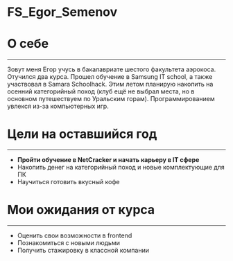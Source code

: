 # FS_Egor_Semenov

# О себе
***
Зовут меня Егор учусь в бакалавриате шестого факультета аэрокоса. Отучился два курса. Прошел обучение в Samsung IT school, а также участвовал в Samara Schoolhack.
Этим летом планирую накопить на осенний категорийный поход (клуб ещё не выбрал места, но в основном путешествуем по Уральским горам). Программированием увлекся из-за компьютерных игр.


# Цели на оставшийся год

***
- **Пройти обучение в NetCracker и начать карьеру в IT сфере**
- Накопить денег на категорийный поход и новые комплектующие для ПК
- Научиться готовить вкусный кофе

# Мои ожидания от курса

***
- Оценить свои возможности в frontend
- Познакомиться с новыми людьми
- Получить стажировку в классной компании

